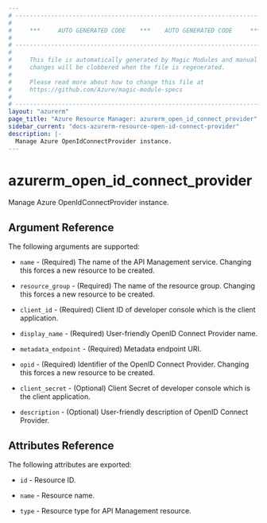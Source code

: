 ```yaml
---
# ----------------------------------------------------------------------------
#
#     ***     AUTO GENERATED CODE    ***    AUTO GENERATED CODE     ***
#
# ----------------------------------------------------------------------------
#
#     This file is automatically generated by Magic Modules and manual
#     changes will be clobbered when the file is regenerated.
#
#     Please read more about how to change this file at
#     https://github.com/Azure/magic-module-specs
#
# ----------------------------------------------------------------------------
layout: "azurerm"
page_title: "Azure Resource Manager: azurerm_open_id_connect_provider"
sidebar_current: "docs-azurerm-resource-open-id-connect-provider"
description: |-
  Manage Azure OpenIdConnectProvider instance.
---
```


# azurerm_open_id_connect_provider

Manage Azure OpenIdConnectProvider instance.


## Argument Reference

The following arguments are supported:

* `name` - (Required) The name of the API Management service. Changing this forces a new resource to be created.

* `resource_group` - (Required) The name of the resource group. Changing this forces a new resource to be created.

* `client_id` - (Required) Client ID of developer console which is the client application.

* `display_name` - (Required) User-friendly OpenID Connect Provider name.

* `metadata_endpoint` - (Required) Metadata endpoint URI.

* `opid` - (Required) Identifier of the OpenID Connect Provider. Changing this forces a new resource to be created.

* `client_secret` - (Optional) Client Secret of developer console which is the client application.

* `description` - (Optional) User-friendly description of OpenID Connect Provider.

## Attributes Reference

The following attributes are exported:

* `id` - Resource ID.

* `name` - Resource name.

* `type` - Resource type for API Management resource.
